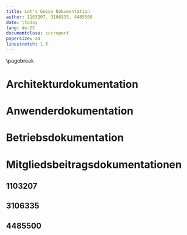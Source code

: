 ```yaml
---
title: Let's Goooo Dokumentation
author: 1103207, 3106335, 4485500
date: \today
lang: de-DE
documentclass: scrreport
papersize: a4
linestretch: 1.5
---
```


\pagebreak

# Architekturdokumentation

# Anwenderdokumentation

# Betriebsdokumentation

# Mitgliedsbeitragsdokumentationen

## 1103207

## 3106335

## 4485500
